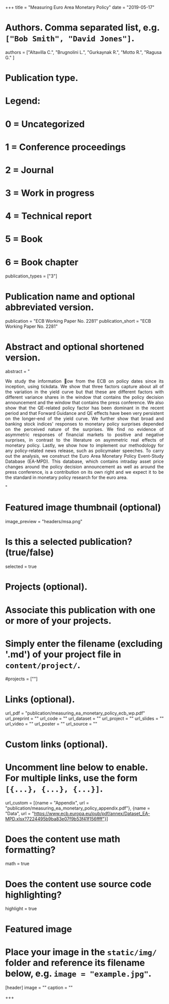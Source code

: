 +++
title = "Measuring Euro Area Monetary Policy"
date = "2019-05-17"

# Authors. Comma separated list, e.g. `["Bob Smith", "David Jones"]`.
authors = ["Altavilla C.", "Brugnolini L.", "Gurkaynak R.", "Motto R.", "Ragusa G." ]

# Publication type.
# Legend:
# 0 = Uncategorized
# 1 = Conference proceedings
# 2 = Journal
# 3 = Work in progress
# 4 = Technical report
# 5 = Book
# 6 = Book chapter
publication_types = ["3"]

# Publication name and optional abbreviated version.
publication = "ECB Working Paper No. 2281"
publication_short = "ECB Working Paper No. 2281"

# Abstract and optional shortened version.
abstract = "<p style='text-align: justify;'> We study the information ow from the ECB on policy dates since its inception, using tickdata. We show that three factors capture about all of the variation in the yield curve but that these are different factors with different variance shares in the window that contains the policy decision announcement and the window that contains the press conference. We also show that the QE-related policy factor has been dominant in the recent period and that Forward Guidance and QE effects have been very persistent on the longer-end of the yield curve. We further show that broad and banking stock indices' responses to monetary policy surprises depended on the perceived nature of the surprises. We find no evidence of asymmetric responses of financial markets to positive and negative surprises, in contrast to the literature on asymmetric real effects of monetary policy. Lastly, we show how to implement our methodology for any policy-related news release, such as policymaker speeches. To carry out the analysis, we construct the Euro Area Monetary Policy Event-Study Database (EA-MPD). This database, which contains intraday asset price changes around the policy decision announcement as well as around the press conference, is a contribution on its own right and we expect it to be the standard in monetary policy research for the euro area.</p> "

# Featured image thumbnail (optional)
image_preview = "headers/msa.png"

# Is this a selected publication? (true/false)
selected = true

# Projects (optional).
#   Associate this publication with one or more of your projects.
#   Simply enter the filename (excluding '.md') of your project file in `content/project/`.
#projects = [""]

# Links (optional).
url_pdf = "publication/measuring_ea_monetary_policy_ecb_wp.pdf"
url_preprint = ""
url_code = ""
url_dataset = ""
url_project = ""
url_slides = ""
url_video = ""
url_poster = ""
url_source = ""

# Custom links (optional).
#   Uncomment line below to enable. For multiple links, use the form `[{...}, {...}, {...}]`.
url_custom = [{name = "Appendix", url = "publication/measuring_ea_monetary_policy_appendix.pdf"}, 
{name = "Data", url = "https://www.ecb.europa.eu/pub/pdf/annex/Dataset_EA-MPD.xlsx?7224495b9ba83e07f9b53f41f156ffff"}]

# Does the content use math formatting?
math = true

# Does the content use source code highlighting?
highlight = true

# Featured image
# Place your image in the `static/img/` folder and reference its filename below, e.g. `image = "example.jpg"`.
[header]
image = ""
caption = ""

+++